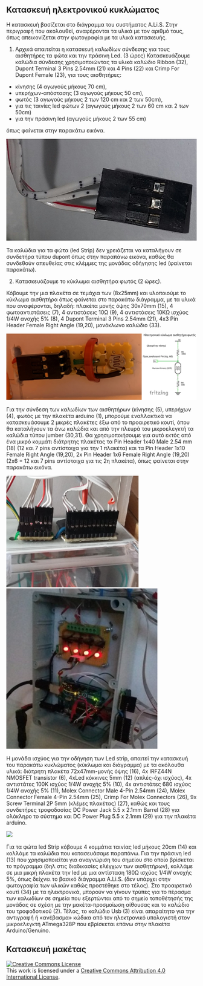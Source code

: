 ## **Κατασκευή ηλεκτρονικού κυκλώματος**

Η κατασκευή βασίζεται στο διάγραμμα του συστήματος A.Li.S. Στην περιγραφή που ακολουθεί, αναφέρονται τα υλικά με τον αριθμό τους, όπως απεικονίζεται στην φωτογραφία με τα υλικά κατασκευής. 

1) Αρχικά απαιτείται η κατασκευή καλωδίων σύνδεσης για τους αισθητήρες τα φώτα και την πράσινη Led. (3 ώρες)
Κατασκευάζουμε καλώδια σύνδεσης χρησιμοποιώντας τα υλικά καλώδιο Ribbon (32), Dupont Terminal 3 Pins 2.54mm (21) και 4 Pins (22) και Crimp For Dupont Female (23), για τους αισθητήρες:  

- κίνησης (4 αγωγούς μήκους 70 cm),
- υπερήχων-απόστασης (3 αγωγούς μήκους 50 cm),  
- φωτός (3 αγωγούς μήκους 2 των 120 cm και 2 των 50cm), 
- για τις ταινίες led φώτων 2 (αγωγούς μήκους 2 των 60 cm και 2 των 50cm)
- για την πράσινη led (αγωγούς μήκους 2 των 55 cm)

όπως φαίνεται στην παρακάτω εικόνα.

![](https://github.com/konsk/A.Li.S./blob/master/Schematics-Images/dupont_3.png) 

Τα καλώδια για τα φώτα (led Strip) δεν χρειάζεται να καταλήγουν σε συνδετήρα τύπου dupont όπως στην παραπάνω εικόνα, καθώς θα συνδεθούν απευθείας στις κλέμμες  της μονάδας οδήγησης led (φαίνεται παρακάτω).

2) Κατασκευάζουμε το κύκλωμα αισθητήρα φωτός (2 ώρες).

Κόβουμε την μια πλακέτα σε τεμάχια των (8x25mm) και υλοποιούμε το  κύκλωμα αισθητήρα όπως φαίνεται στο παρακάτω διάγραμμα, με τα υλικά που αναφέρονται, δηλαδή: πλακέτα μονής όψης 30x70mm (15), 4 φωτοαντιστάσεις (7), 4 αντιστάσεις 10Ω (9), 4 αντιστάσεις 10ΚΩ ισχύος 1/4W ανοχής 5% (8), 4 Dupont Terminal 3 Pins 2.54mm (21), 4x3 Pin Header Female Right Angle (19,20), μονόκλωνο καλώδιο (33).

![](https://github.com/konsk/A.Li.S./blob/master/Schematics-Images/LDR2.png)

Για την σύνδεση των καλωδίων των αισθητήρων (κίνησης (5), υπερήχων (4), φωτός με την πλακέτα arduino (1), μπορούμε εναλλακτικά να κατασκευάσουμε 2 μικρές πλακέτες έξω από το προαιρετικό κουτί, όπου θα καταλήγουν τα άνω καλώδια και από την πλευρά του μικροελεγκτή τα καλώδια τύπου jumber (30,31). Θα χρησιμοποιήσουμε για αυτό εκτός από ένα μικρό κομμάτι διάτρητης πλακέτας τα Pin Header 1x40 Male 2.54 mm (18) (12 και 7 pins αντίστοιχα για την 1 πλακέτα) και τα Pin Header 1x10 Female Right Angle (19,20),  2x Pin Header 1x6 Female Right Angle (19,20) (2x6 = 12 και 7 pins αντίστοιχα για τις 2η πλακέτα), όπως φαίνεται στην παρακάτω εικόνα.

<img src="/Schematics-Images/dupont_box.jpg" width="350"/> <img src="/Schematics-Images/control_unit_1.jpg" width="400"/>

Η μονάδα ισχύος για την οδήγηση των Led strip, απαιτεί την κατασκευή του παρακάτω κυκλώματος (κύκλωμα και διάγραμμα) με τα ακόλουθα υλικά: διάτρητη πλακέτα 72x47mm-μονής όψης (16), 4x IRFZ44N NMOSFET transistor (6), 4xLed κόκκινες 5mm (12) (απλές-όχι ισχύος), 4x αντιστάτες 100K ισχύος 1/4W ανοχής 5% (10), 4x αντιστάτες 680 ισχύος 1/4W ανοχής 5% (11), Molex Connector Male 4-Pin 2.54mm (24), Molex Connector Female 4-Pin 2.54mm (25), Crimp For Molex Connectors (26), 9x Screw Terminal 2P 5mm  (κλέμες πλακέτας) (27), καθώς και τους συνδετήρες τροφοδοσίας DC Power Jack 5.5 x 2.1mm Barrel (28) για ολόκληρο το σύστημα και DC Power Plug 5.5 x 2.1mm (29) για την πλακέτα arduino.

![](https://github.com/konsk/A.Li.S./blob/master/Schematics-Images/led_driver.png)

Για τα φώτα led Strip κόβουμε 4 κομμάτια ταινίας led μήκους 20cm (14) και κολλάμε τα καλώδια που κατασευάσαμε παραπάνω.
Για την πράσινη led (13) που χρησιμοποιείται για αναγνώριση του σημείου στο οποίο βρίσκεται το πρόγραμμα (δηλ στις διαδικασίες ελέγχων των αισθητήρων), κολλάμε σε μια μικρή πλακέτα την led με μια αντίσταση 180Ω ισχύος 1/4W ανοχής 5%, όπως δείχνει το βασικό διάγραμμα A.Li.S. (δεν υπάρχει στην φωτογραφία των υλικών καθώς προστέθηκε στο τέλος).
Στο προαιρετικό κουτί (34) με τα ηλεκτρονικά, μπορούν να γίνουν τρύπες για το πέρασμα των καλωδίων σε σημεία που εξερτώνται από το σημείο τοποθέτησής της μονάδας σε σχέση με την μακέτα-προσμοίωση αίθουσας και το καλώδιο του τροφοδοτικού (2).
Τέλος, το καλώδιο Usb (3) είναι απαραίτητο για την αντιγραφή ή «ανέβασμα» κώδικα από τον ηλεκτρονικό υπολογιστή στον μικροελεγκτή ATmega328P που εβρίσκεται επάνω στην πλακέτα Arduino/Genuino.



## **Κατασκευή μακέτας**



<a rel="license" href="http://creativecommons.org/licenses/by/4.0/"><img alt="Creative Commons License" style="border-width:0" src="https://i.creativecommons.org/l/by/4.0/88x31.png" /></a><br />This work is licensed under a <a rel="license" href="http://creativecommons.org/licenses/by/4.0/">Creative Commons Attribution 4.0 International License</a>.


